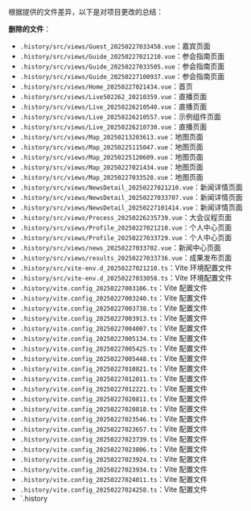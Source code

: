 根据提供的文件差异，以下是对项目更改的总结：

**删除的文件**：

* `.history/src/views/Guest_20250227033458.vue`：嘉宾页面
* `.history/src/views/Guide_20250227021210.vue`：参会指南页面
* `.history/src/views/Guide_20250227033505.vue`：参会指南页面
* `.history/src/views/Guide_20250227100937.vue`：参会指南页面
* `.history/src/views/Home_20250227021434.vue`：首页
* `.history/src/views/Live502262_20210359.vue`：直播页面
* `.history/src/views/Live_20250226210540.vue`：直播页面
* `.history/src/views/Live_20250226210557.vue`：示例组件页面
* `.history/src/views/Live_20250226210730.vue`：直播页面
* `.history/src/views/Map_20250213203613.vue`：地图页面
* `.history/src/views/Map_20250225115047.vue`：地图页面
* `.history/src/views/Map_20250225120609.vue`：地图页面
* `.history/src/views/Map_20250227021434.vue`：地图页面
* `.history/src/views/Map_20250227033528.vue`：地图页面
* `.history/src/views/NewsDetail_20250227021210.vue`：新闻详情页面
* `.history/src/views/NewsDetail_20250227033707.vue`：新闻详情页面
* `.history/src/views/NewsDetail_20250227101414.vue`：新闻详情页面
* `.history/src/views/Process_20250226235739.vue`：大会议程页面
* `.history/src/views/Profile_20250227021210.vue`：个人中心页面
* `.history/src/views/Profile_20250227033729.vue`：个人中心页面
* `.history/src/views/news_20250227033702.vue`：新闻中心页面
* `.history/src/views/results_20250227033736.vue`：成果发布页面
* `.history/src/vite-env.d_20250227021210.ts`：Vite 环境配置文件
* `.history/src/vite-env.d_20250227033058.ts`：Vite 环境配置文件
* `.history/vite.config_20250227003106.ts`：Vite 配置文件
* `.history/vite.config_20250227003240.ts`：Vite 配置文件
* `.history/vite.config_20250227003738.ts`：Vite 配置文件
* `.history/vite.config_20250227003913.ts`：Vite 配置文件
* `.history/vite.config_20250227004007.ts`：Vite 配置文件
* `.history/vite.config_20250227005134.ts`：Vite 配置文件
* `.history/vite.config_20250227005425.ts`：Vite 配置文件
* `.history/vite.config_20250227005448.ts`：Vite 配置文件
* `.history/vite.config_20250227010821.ts`：Vite 配置文件
* `.history/vite.config_20250227012011.ts`：Vite 配置文件
* `.history/vite.config_20250227012221.ts`：Vite 配置文件
* `.history/vite.config_20250227020811.ts`：Vite 配置文件
* `.history/vite.config_20250227020818.ts`：Vite 配置文件
* `.history/vite.config_20250227023546.ts`：Vite 配置文件
* `.history/vite.config_20250227023657.ts`：Vite 配置文件
* `.history/vite.config_20250227023739.ts`：Vite 配置文件
* `.history/vite.config_20250227023806.ts`：Vite 配置文件
* `.history/vite.config_20250227023924.ts`：Vite 配置文件
* `.history/vite.config_20250227023934.ts`：Vite 配置文件
* `.history/vite.config_20250227024011.ts`：Vite 配置文件
* `.history/vite.config_20250227024258.ts`：Vite 配置文件
* `.history